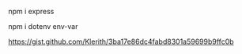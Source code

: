 
npm i express

npm i dotenv env-var

https://gist.github.com/Klerith/3ba17e86dc4fabd8301a59699b9ffc0b